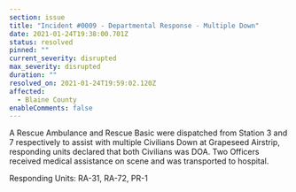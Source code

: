 ```yaml
---
section: issue
title: "Incident #0009 - Departmental Response - Multiple Down"
date: 2021-01-24T19:38:00.701Z
status: resolved
pinned: ""
current_severity: disrupted
max_severity: disrupted
duration: ""
resolved_on: 2021-01-24T19:59:02.120Z
affected:
  - Blaine County
enableComments: false
---
```

A Rescue Ambulance and Rescue Basic were dispatched from Station 3 and 7 respectively  to assist with multiple Civilians Down at Grapeseed Airstrip, responding units declared that both Civilians was DOA. Two Officers received medical assistance on scene and was transported to hospital.

Responding Units: RA-31, RA-72, PR-1